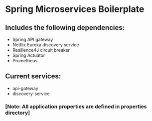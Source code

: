 # Spring Microservices Boilerplate
## Includes the following dependencies:
- Spring API gateway
- Netflix Eureka discovery service
- Resilience4J circuit breaker
- Spring Actuator
- Prometheus
## Current services:
- api-gateway
- discovery-service
### [Note: All application properties are defined in properties directory]
